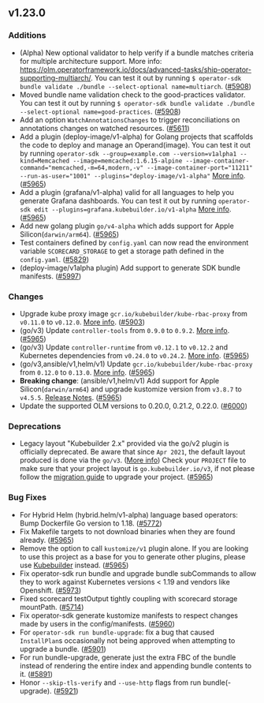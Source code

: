 ## v1.23.0

### Additions

- (Alpha) New optional validator to help verify if a bundle matches criteria for multiple architecture support. More info: https://olm.operatorframework.io/docs/advanced-tasks/ship-operator-supporting-multiarch/. You can test it out by running `$ operator-sdk bundle validate ./bundle --select-optional name=multiarch`. ([#5908](https://github.com/operator-framework/operator-sdk/pull/5908))
- Moved bundle name validation check to the good-practices validator. You can test it out by running `$ operator-sdk bundle validate ./bundle --select-optional name=good-practices`. ([#5908](https://github.com/operator-framework/operator-sdk/pull/5908))
- Add an option `WatchAnnotationsChanges` to trigger reconciliations on annotations changes on watched resources. ([#5611](https://github.com/operator-framework/operator-sdk/pull/5611))
- Add a plugin (deploy-image/v1-alpha) for Golang projects that scaffolds the code to deploy and manage an Operand(image). You can test it out by running `operator-sdk --group=example.com --version=v1alpha1 --kind=Memcached --image=memcached:1.6.15-alpine --image-container-command="memcached,-m=64,modern,-v" --image-container-port="11211" --run-as-user="1001" --plugins="deploy-image/v1-alpha"` [More info](https://master.book.kubebuilder.io/plugins/deploy-image-plugin-v1-alpha.html). ([#5965](https://github.com/operator-framework/operator-sdk/pull/5965))
- Add a plugin (grafana/v1-alpha) valid for all languages to help you generate Grafana dashboards. You can test it out by running `operator-sdk edit --plugins=grafana.kubebuilder.io/v1-alpha` [More info](https://master.book.kubebuilder.io/plugins/grafana-v1-alpha.html). ([#5965](https://github.com/operator-framework/operator-sdk/pull/5965))
- Add new golang plugin `go/v4-alpha` which adds support for Apple Silicon(`darwin/arm64`). ([#5965](https://github.com/operator-framework/operator-sdk/pull/5965))
- Test containers defined by `config.yaml` can now read the environment variable `SCORECARD_STORAGE` to get a storage path defined in the `config.yaml`. ([#5829](https://github.com/operator-framework/operator-sdk/pull/5829))
- (deploy-image/v1alpha plugin) Add support to generate SDK bundle manifests. ([#5997](https://github.com/operator-framework/operator-sdk/pull/5997))

### Changes

- Upgrade kube proxy image `gcr.io/kubebuilder/kube-rbac-proxy` from `v0.11.0` to `v0.12.0`. [More info](https://github.com/brancz/kube-rbac-proxy/releases/tag/v0.12.0). ([#5903](https://github.com/operator-framework/operator-sdk/pull/5903))
- (go/v3) Update `controller-tools` from `0.9.0` to `0.9.2`. [More info](https://github.com/kubernetes-sigs/controller-tools/releases/tag/v0.9.2). ([#5965](https://github.com/operator-framework/operator-sdk/pull/5965))
- (go/v3) Update `controller-runtime` from `v0.12.1` to `v0.12.2` and Kubernetes dependencies from `v0.24.0` to `v0.24.2`. [More info](https://github.com/kubernetes-sigs/controller-runtime/releases/tag/v0.12.2). ([#5965](https://github.com/operator-framework/operator-sdk/pull/5965))
- (go/v3,ansible/v1,helm/v1) Update `gcr.io/kubebuilder/kube-rbac-proxy` from `0.12.0` to `0.13.0`. [More info](https://github.com/brancz/kube-rbac-proxy/releases/tag/v0.13.0). ([#5965](https://github.com/operator-framework/operator-sdk/pull/5965))
- **Breaking change**: (ansible/v1,helm/v1) Add support for Apple Silicon(`darwin/arm64`) and upgrade kustomize version from `v3.8.7` to `v4.5.5`. [Release Notes](https://github.com/kubernetes-sigs/kustomize/releases/tag/kustomize%2Fv4.0.0). ([#5965](https://github.com/operator-framework/operator-sdk/pull/5965))
- Update the supported OLM versions to 0.20.0, 0.21.2, 0.22.0. ([#6000](https://github.com/operator-framework/operator-sdk/pull/6000))

### Deprecations

- Legacy layout "Kubebuilder 2.x" provided via the go/v2 plugin is officially deprecated. Be aware that since `Apr 2021`, the default layout produced is done via the `go/v3`. ([More info](https://github.com/kubernetes-sigs/kubebuilder/discussions/2842)) Check your `PROJECT` file to make sure that your project layout is `go.kubebuilder.io/v3`, if not please follow the [migration guide](https://sdk.operatorframework.io/docs/building-operators/golang/migration/) to upgrade your project. ([#5965](https://github.com/operator-framework/operator-sdk/pull/5965))

### Bug Fixes

- For Hybrid Helm (hybrid.helm/v1-alpha) language based operators: Bump Dockerfile Go version to 1.18. ([#5772](https://github.com/operator-framework/operator-sdk/pull/5772))
- Fix Makefile targets to not download binaries when they are found already. ([#5965](https://github.com/operator-framework/operator-sdk/pull/5965))
- Remove the option to call `kustomize/v1` plugin alone. If you are looking to use this project as a base for you to generate other plugins, please use [Kubebuilder](https://github.com/kubernetes-sigs/kubebuilder) instead. ([#5965](https://github.com/operator-framework/operator-sdk/pull/5965))
- Fix operator-sdk run bundle and upgrade bundle subCommands to allow they to work against Kubernetes versions < 1.19 and vendors like Openshift. ([#5973](https://github.com/operator-framework/operator-sdk/pull/5973))
- Fixed scorecard testOutput tightly coupling with scorecard storage mountPath. ([#5714](https://github.com/operator-framework/operator-sdk/pull/5714))
- Fix operator-sdk generate kustomize manifests to respect changes made by users in the config/manifests. ([#5960](https://github.com/operator-framework/operator-sdk/pull/5960))
- For `operator-sdk run bundle-upgrade`: fix a bug that caused `InstallPlan`s occasionally not being approved when attempting to upgrade a bundle. ([#5901](https://github.com/operator-framework/operator-sdk/pull/5901))
- For run bundle-upgrade, generate just the extra FBC of the bundle instead of rendering the entire index and appending bundle contents to it. ([#5891](https://github.com/operator-framework/operator-sdk/pull/5891))
- Honor `--skip-tls-verify` and `--use-http` flags from run bundle(-upgrade). ([#5921](https://github.com/operator-framework/operator-sdk/pull/5921))
